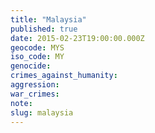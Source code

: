 ```yaml
---
title: "Malaysia"
published: true
date: 2015-02-23T19:00:00.000Z
geocode: MYS
iso_code: MY
genocide:
crimes_against_humanity:
aggression:
war_crimes:
note:
slug: malaysia
---
```

